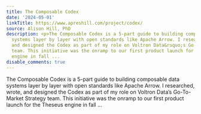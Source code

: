 ```yaml
---
title: The Composable Codex
date: '2024-05-01'
linkTitle: https://www.apreshill.com/project/codex/
source: Alison Hill, PhD
description: <p>The Composable Codex is a 5-part guide to building composable data
  systems layer by layer with open standards like Apache Arrow. I researched, wrote,
  and designed the Codex as part of my role on Voltron Data&rsquo;s Go-To-Market Strategy
  team. This initiative was the onramp to our first product launch for the Theseus
  engine in fall ...
disable_comments: true
---
```

<p>The Composable Codex is a 5-part guide to building composable data systems layer by layer with open standards like Apache Arrow. I researched, wrote, and designed the Codex as part of my role on Voltron Data&rsquo;s Go-To-Market Strategy team. This initiative was the onramp to our first product launch for the Theseus engine in fall ...